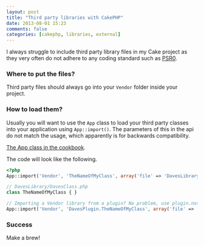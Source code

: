 ```yaml
---
layout: post
title: "Third party libraries with CakePHP"
date: 2013-08-01 15:23
comments: false
categories: [cakephp, libraries, external]
---
```


I always struggle to include third party library files in my Cake project as they very often do not adhere to any coding standard such as [PSR0](https://github.com/php-fig/fig-standards/blob/master/accepted/PSR-0.md).

### Where to put the files?
Third party files should always go into your `Vendor` folder inside your project.

### How to load them?
Usually you will want to use the `App` class to load your third party classes into your application using `App::import()`. The parameters of this in the api do not match the usage, which apparently is for backwards compatibility.

[The App class in the cookbook](http://book.cakephp.org/2.0/en/core-utility-libraries/app.html#including-files-with-app-import).

The code will look like the following.
```php
<?php
App::import('Vendor', 'TheNameOfMyClass', array('file' => 'DavesLibrary'.DS.'DavesClass.php'));

// DavesLibrary/DavesClass.php
class TheNameOfMyClass { }

// Importing a Vendor library from a plugin? No problem, use plugin.notation
App::import('Vendor', 'DavesPlugin.TheNameOfMyClass', array('file' => 'DavesLibrary'.DS.'DavesClass.php'));
```

### Success
Make a brew!